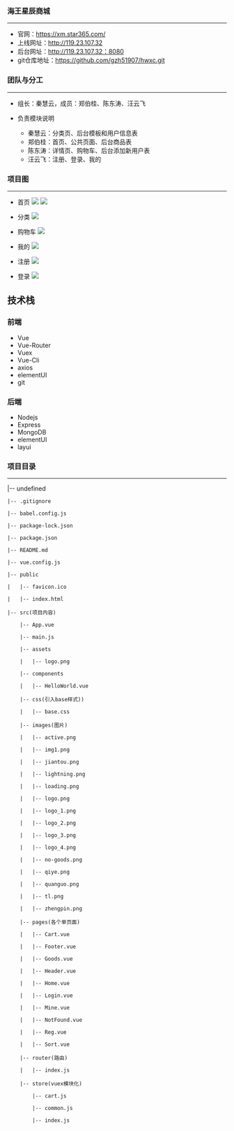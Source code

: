 ### 海王星辰商城
---

* 官网：https://xm.star365.com/
* 上线网址：http://119.23.107.32
* 后台网址：http://119.23.107.32：8080
* git仓库地址：https://github.com/gzh51907/hwxc.git



### 团队与分工
---

* 组长：秦慧云，成员：郑伯桂、陈东涛、汪云飞

* 负责模块说明
    * 秦慧云：分类页、后台模板和用户信息表
    * 郑伯桂：首页、公共页面、后台商品表
    * 陈东涛：详情页、购物车、后台添加新用户表
    * 汪云飞：注册、登录、我的




### 项目图
---

* 首页
![](./img/home1.png) 
![](./img/home2.png)

* 分类
![](./img/sort.png) 

* 购物车
![](./img/cart.png) 

* 我的
![](./img/mine.png) 

* 注册
![](./img/reg.png) 

* 登录
![](./img/login.png) 


## 技术栈

### 前端
* Vue
* Vue-Router
* Vuex
* Vue-Cli
* axios
* elementUI
* git

### 后端
* Nodejs
* Express
* MongoDB
* elementUI
* layui


### 项目目录
---

|-- undefined

    |-- .gitignore

    |-- babel.config.js

    |-- package-lock.json

    |-- package.json

    |-- README.md

    |-- vue.config.js

    |-- public

    |   |-- favicon.ico

    |   |-- index.html

    |-- src(项目内容)

        |-- App.vue

        |-- main.js

        |-- assets

        |   |-- logo.png

        |-- components

        |   |-- HelloWorld.vue

        |-- css(引入base样式))

        |   |-- base.css

        |-- images(图片)

        |   |-- active.png

        |   |-- img1.png

        |   |-- jiantou.png

        |   |-- lightning.png

        |   |-- loading.png

        |   |-- logo.png

        |   |-- logo_1.png

        |   |-- logo_2.png

        |   |-- logo_3.png

        |   |-- logo_4.png

        |   |-- no-goods.png

        |   |-- qiye.png

        |   |-- quanguo.png

        |   |-- tl.png

        |   |-- zhengpin.png

        |-- pages(各个单页面)

        |   |-- Cart.vue

        |   |-- Footer.vue

        |   |-- Goods.vue

        |   |-- Header.vue

        |   |-- Home.vue

        |   |-- Login.vue

        |   |-- Mine.vue

        |   |-- NotFound.vue

        |   |-- Reg.vue

        |   |-- Sort.vue

        |-- router(路由)

        |   |-- index.js

        |-- store(vuex模块化)

            |-- cart.js

            |-- common.js

            |-- index.js
